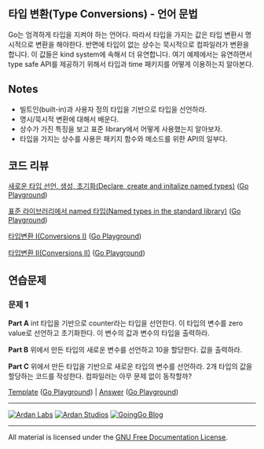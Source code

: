 ## 타입 변환(Type Conversions) - 언어 문법

Go는 엄격하게 타입을 지켜야 하는 언어다. 따라서 타입을 가지는 값은 타입 변환시 명시적으로 변환을 해야한다. 반면에 타입이 없는 상수는 묵시적으로 컴파일러가 변환을 합니다. 이 값들은 kind system에 속해서 더 유연합니다. 여기 예제에서는 유연하면서 type safe API를 제공하기 위해서 타입과 time 패키지를 어떻게 이용하는지 알아본다.

## Notes

* 빌트인(built-in)과 사용자 정의 타입을 기반으로 타입을 선언하라.
* 명시/묵시적 변환에 대해서 배운다.
* 상수가 가진 특징을 보고 표준 library에서 어떻게 사용했는지 알아보자.
* 타입을 가지는 상수를 사용은 패키지 함수와 메소드를 위한 API의 일부다.

## 코드 리뷰

[새로운 타입 선언, 생성, 초기화(Declare, create and initalize named types)](example1/example1.go) ([Go Playground](http://play.golang.org/p/mhKlxSyuxr))

[표준 라이브러리에서 named 타입(Named types in the standard library)](example2/example2.go) ([Go Playground](http://play.golang.org/p/XJ4Ia1lMWl))

[타입변환 I(Conversions I)](example3/example3.go) ([Go Playground](http://play.golang.org/p/Rgoqvg8dNv))

[타입변환 II(Conversions II)](example4/example4.go) ([Go Playground](http://play.golang.org/p/B75FURdQ7t))

## 연습문제

### 문제 1

**Part A** int 타입을 기반으로 counter라는 타입을 선언한다. 이 타입의 변수를 zero value로 선언하고 초기화한다. 이 변수의 값과 변수의 타입을 출력하라.

**Part B** 위에서 만든 타입의 새로운 변수를 선언하고 10을 할당한다. 값을 출력하라.

**Part C** 위에서 만든 타입을 기반으로 새로운 타입의 변수를 선언하라. 2개 타입의 값을 할당하는 코드를 작성한다. 컴파일러는 아무 문제 없이 동작할까?

[Template](exercises/template1/template1.go) ([Go Playground](http://play.golang.org/p/Eg9m_rYm4V)) | 
[Answer](exercises/exercise1/exercise1.go) ([Go Playground](http://play.golang.org/p/x-a-6J0s-_))

___
[![Ardan Labs](../../00-slides/images/ggt_logo.png)](http://www.ardanlabs.com)
[![Ardan Studios](../../00-slides/images/ardan_logo.png)](http://www.ardanstudios.com)
[![GoingGo Blog](../../00-slides/images/ggb_logo.png)](http://www.goinggo.net)
___
All material is licensed under the [GNU Free Documentation License](https://github.com/ArdanStudios/gotraining/blob/master/LICENSE).
